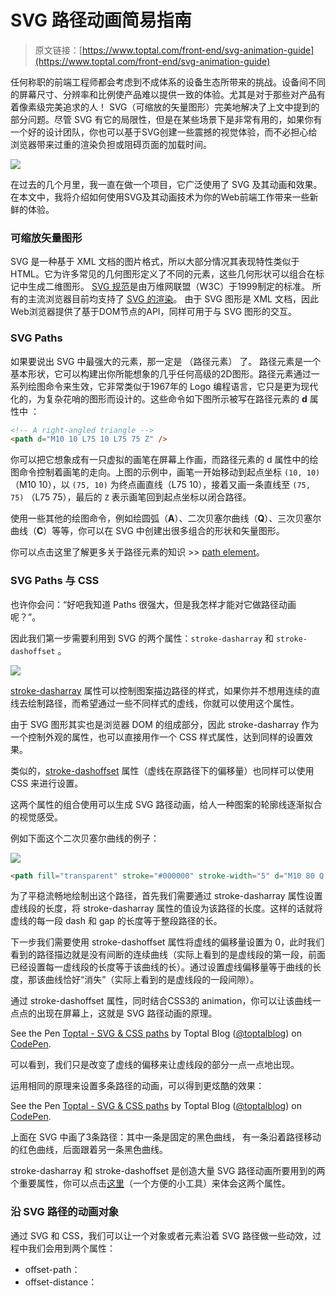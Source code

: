 # SVG 路径动画简易指南

> 原文链接：[https://www.toptal.com/front-end/svg-animation-guide](https://www.toptal.com/front-end/svg-animation-guide)

任何称职的前端工程师都会考虑到不成体系的设备生态所带来的挑战。设备间不同的屏幕尺寸、分辨率和比例使产品难以提供一致的体验。尤其是对于那些对产品有着像素级完美追求的人！
SVG（可缩放的矢量图形）完美地解决了上文中提到的部分问题。尽管 SVG 有它的局限性，但是在某些场景下是非常有用的，如果你有一个好的设计团队，你也可以基于SVG创建一些震撼的视觉体验，而不必担心给浏览器带来过重的渲染负担或阻碍页面的加载时间。

![](http://7xr868.com1.z0.glb.clouddn.com/kjl-toptal-blog-image-1501855758851-cead6880a7875388174043632a50fe07.jpg)

在过去的几个月里，我一直在做一个项目，它广泛使用了 SVG 及其动画和效果。在本文中，我将介绍如何使用SVG及其动画技术为你的Web前端工作带来一些新鲜的体验。

### 可缩放矢量图形
SVG 是一种基于 XML 文档的图片格式，所以大部分情况其表现特性类似于 HTML。它为许多常见的几何图形定义了不同的元素，这些几何形状可以组合在标记中生成二维图形。
[SVG 规范](https://www.w3.org/TR/SVG/)是由万维网联盟（W3C）于1999制定的标准。
所有的主流浏览器目前均支持了 [SVG 的渲染](https://caniuse.com/#search=svg)。
由于 SVG 图形是 XML 文档，因此Web浏览器提供了基于DOM节点的API，同样可用于与 SVG 图形的交互。
### SVG Paths
如果要说出 SVG 中最强大的元素，那一定是 **<path>**  （路径元素） 了。
路径元素是一个基本形状，它可以构建出你所能想象的几乎任何高级的2D图形。路径元素通过一系列绘图命令来生效，它非常类似于1967年的 Logo 编程语言，它只是更为现代化的，为复杂花哨的图形而设计的。这些命令如下图所示被写在路径元素的  **d** 属性中 ：

```html
<!-- A right-angled triangle -->
<path d="M10 10 L75 10 L75 75 Z" />
```

你可以把它想象成有一只虚拟的画笔在屏幕上作画，而路径元素的 d 属性中的绘图命令控制着画笔的走向。上图的示例中，画笔一开始移动到起点坐标 `(10, 10)` （M10 10），以 `(75, 10)` 为终点画直线（L75 10），接着又画一条直线至 `(75, 75)` （L75 75），最后的 `Z` 表示画笔回到起点坐标以闭合路径。

使用一些其他的绘图命令，例如绘圆弧（**A**）、二次贝塞尔曲线（**Q**）、三次贝塞尔曲线（**C**）等等，你可以在 SVG 中创建出很多组合的形状和矢量图形。

你可以点击这里了解更多关于路径元素的知识 >> [path element](http://tutorials.jenkov.com/svg/path-element.html)。

### SVG Paths 与 CSS

也许你会问：“好吧我知道 Paths 很强大，但是我怎样才能对它做路径动画呢？”。

因此我们第一步需要利用到 SVG 的两个属性：`stroke-dasharray` 和 `stroke-dashoffset` 。

![](http://7xr868.com1.z0.glb.clouddn.com/kjl-toptal-blog-image-1501855771209-e7241a8962fee8e1e344faa248cade72.jpg)

[stroke-dasharray](https://developer.mozilla.org/en-US/docs/Web/SVG/Attribute/stroke-dasharray) 属性可以控制图案描边路径的样式，如果你并不想用连续的直线去绘制路径，而希望通过一些不同样式的虚线，你就可以使用这个属性。

由于 SVG 图形其实也是浏览器 DOM 的组成部分，因此 stroke-dasharray 作为一个控制外观的属性，也可以直接用作一个 CSS 样式属性，达到同样的设置效果。

类似的，[stroke-dashoffset](https://developer.mozilla.org/en-US/docs/Web/SVG/Attribute/stroke-dashoffset) 属性（虚线在原路径下的偏移量）也同样可以使用 CSS 来进行设置。

这两个属性的组合使用可以生成 SVG 路径动画，给人一种图案的轮廓线逐渐拟合的视觉感受。

例如下面这个二次贝塞尔曲线的例子：

![](http://7xr868.com1.z0.glb.clouddn.com/kjl-beisaier.jpg)

```html
<path fill="transparent" stroke="#000000" stroke-width="5" d="M10 80 Q 77.5 10, 145 80 T 280 80" class="path"></path>
```

为了平稳流畅地绘制出这个路径，首先我们需要通过 stroke-dasharray 属性设置虚线段的长度，将 stroke-dasharray 属性的值设为该路径的长度。这样的话就将虚线的每一段 dash 和 gap 的长度等于整段路径的长。

下一步我们需要使用 stroke-dashoffset  属性将虚线的偏移量设置为 0，此时我们看到的路径描边就是没有间断的连续曲线（实际上看到的是虚线段的第一段，前面已经设置每一虚线段的长度等于该曲线的长）。通过设置虚线偏移量等于曲线的长度，那该曲线恰好“消失”（实际上看到的是虚线段的一段间隙）。

通过 stroke-dashoffset 属性，同时结合CSS3的 animation，你可以让该曲线一点点的出现在屏幕上，这就是 SVG 路径动画的原理。

<p data-height="265" data-theme-id="0" data-slug-hash="MvjWEz" data-default-tab="html,result" data-user="toptalblog" data-embed-version="2" data-pen-title="Toptal - SVG & CSS paths" class="codepen">See the Pen <a href="https://codepen.io/toptalblog/pen/MvjWEz/">Toptal - SVG & CSS paths</a> by Toptal Blog (<a href="https://codepen.io/toptalblog">@toptalblog</a>) on <a href="https://codepen.io">CodePen</a>.</p>
<script async src="https://production-assets.codepen.io/assets/embed/ei.js"></script>

可以看到，我们只是改变了虚线的偏移来让虚线段的部分一点一点地出现。

运用相同的原理来设置多条路径的动画，可以得到更炫酷的效果：

<p data-height="265" data-theme-id="0" data-slug-hash="eEgPqW" data-default-tab="css,result" data-user="toptalblog" data-embed-version="2" data-pen-title="Toptal - SVG & CSS paths" class="codepen">See the Pen <a href="https://codepen.io/toptalblog/pen/eEgPqW/">Toptal - SVG & CSS paths</a> by Toptal Blog (<a href="https://codepen.io/toptalblog">@toptalblog</a>) on <a href="https://codepen.io">CodePen</a>.</p>
<script async src="https://production-assets.codepen.io/assets/embed/ei.js"></script>

上面在 SVG 中画了3条路径：其中一条是固定的黑色曲线， 有一条沿着路径移动的红色曲线，后面跟着另一条黑色曲线。

stroke-dasharray 和 stroke-dashoffset 是创造大量 SVG 路径动画所要用到的两个重要属性，你可以点击[这里](stroke-dashoffset )（一个方便的小工具）来体会这两个属性。

### 沿 SVG 路径的动画对象

通过 SVG 和 CSS，我们可以让一个对象或者元素沿着 SVG 路径做一些动效，过程中我们会用到两个属性：

- offset-path：
- offset-distance：







